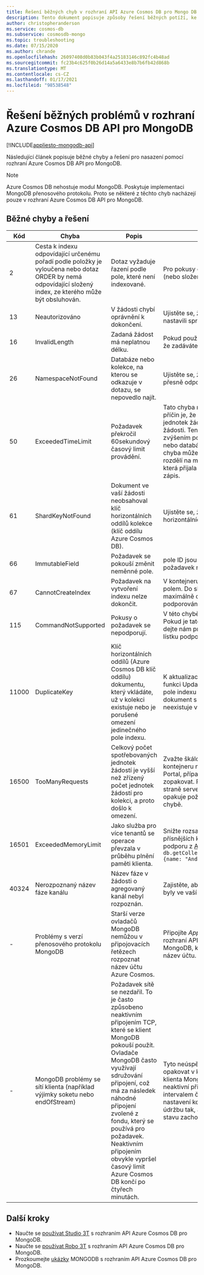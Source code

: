 ```yaml
---
title: Řešení běžných chyb v rozhraní API Azure Cosmos DB pro Mongo DB
description: Tento dokument popisuje způsoby řešení běžných potíží, ke kterým došlo v rozhraní Azure Cosmos DB API pro MongoDB.
author: christopheranderson
ms.service: cosmos-db
ms.subservice: cosmosdb-mongo
ms.topic: troubleshooting
ms.date: 07/15/2020
ms.author: chrande
ms.openlocfilehash: 26097408d0b83b043f4a25183146c892fc4b48ad
ms.sourcegitcommit: fc23b4c625f0b26d14a5a6433e8b7b6fb42d868b
ms.translationtype: MT
ms.contentlocale: cs-CZ
ms.lasthandoff: 01/17/2021
ms.locfileid: "98538548"
---
```

# <a name="troubleshoot-common-issues-in-azure-cosmos-dbs-api-for-mongodb"></a>Řešení běžných problémů v rozhraní Azure Cosmos DB API pro MongoDB
[!INCLUDE[appliesto-mongodb-api](includes/appliesto-mongodb-api.md)]

Následující článek popisuje běžné chyby a řešení pro nasazení pomocí rozhraní Azure Cosmos DB API pro MongoDB.

>[!Note]
> Azure Cosmos DB nehostuje modul MongoDB. Poskytuje implementaci MongoDB přenosového protokolu. Proto se některé z těchto chyb nacházejí pouze v rozhraní Azure Cosmos DB API pro MongoDB. 

## <a name="common-errors-and-solutions"></a>Běžné chyby a řešení

| Kód       | Chyba                | Popis  | Řešení  |
|------------|----------------------|--------------|-----------|
| 2 | Cesta k indexu odpovídající určenému pořadí podle položky je vyloučena nebo dotaz ORDER by nemá odpovídající složený index, ze kterého může být obsluhován. | Dotaz vyžaduje řazení podle pole, které není indexované. | Pro pokusy o řadicí dotaz vytvořte stejný index (nebo složený index). |
| 13 | Neautorizováno | V žádosti chybí oprávnění k dokončení. | Ujistěte se, že jste pro databázi a kolekci nastavili správná oprávnění.  |
| 16 | InvalidLength | Zadaná žádost má neplatnou délku. | Pokud používáte funkci vysvětlit (), ujistěte se, že zadáváte pouze jednu operaci. |
| 26 | NamespaceNotFound | Databáze nebo kolekce, na kterou se odkazuje v dotazu, se nepovedlo najít. | Ujistěte se, že název databáze nebo kolekce přesně odpovídá názvu v dotazu.|
| 50 | ExceededTimeLimit | Požadavek překročil 60sekundový časový limit provádění. |  Tato chyba může mít mnoho příčin. Jednou z příčin je, že momentálně přidělená kapacita jednotek žádostí není dostačující k dokončení žádosti. Tento problém je možné vyřešit zvýšením počtu jednotek žádostí dané kolekce nebo databáze. V ostatních případech se tato chyba může vyřešit tak, že se velký požadavek rozdělí na menší. Opakování operace zápisu, která přijala tuto chybu, může způsobit duplicitní zápis.|
| 61 | ShardKeyNotFound | Dokument ve vaší žádosti neobsahoval klíč horizontálních oddílů kolekce (klíč oddílu Azure Cosmos DB). | Ujistěte se, že se v požadavku používá horizontálních oddílů klíč kolekce.|
| 66 | ImmutableField | Požadavek se pokouší změnit neměnné pole. | pole ID jsou neměnné. Ujistěte se, že se Váš požadavek nepokusí aktualizovat toto pole. |
| 67 | CannotCreateIndex | Požadavek na vytvoření indexu nelze dokončit. | V kontejneru lze vytvořit až 500 indexů s jedním polem. Do složeného indexu lze zahrnout maximálně osm polí (složené indexy jsou podporovány ve verzi 3.6 +). |
| 115 | CommandNotSupported | Pokusy o požadavek se nepodporují. | V této chybě by se měly zadat další podrobnosti. Pokud je tato funkce pro vaše nasazení důležitá, dejte nám prosím v [Azure Portal](https://portal.azure.com/?#blade/Microsoft_Azure_Support/HelpAndSupportBlade)vytvořením lístku podpory. |
| 11000 | DuplicateKey | Klíč horizontálních oddílů (Azure Cosmos DB klíč oddílu) dokumentu, který vkládáte, už v kolekci existuje nebo je porušené omezení jedinečného pole indexu. | K aktualizaci existujícího dokumentu použijte funkci Update (). Pokud je omezení jedinečného pole indexu porušeno, vložte nebo aktualizujte dokument s hodnotou pole, která ještě neexistuje v horizontálních oddílů nebo oddílu. |
| 16500 | TooManyRequests  | Celkový počet spotřebovaných jednotek žádostí je vyšší než zřízený počet jednotek žádostí pro kolekci, a proto došlo k omezení. | Zvažte škálování propustnosti přiřazené kontejneru nebo sadě kontejnerů na webu Azure Portal, případně můžete zkusit operaci zopakovat. Pokud [povolíte SSR](prevent-rate-limiting-errors.md) (opakování na straně serveru), Azure Cosmos DB automaticky opakuje požadavky, které selhaly kvůli této chybě. |
| 16501 | ExceededMemoryLimit | Jako služba pro více tenantů se operace převzala v průběhu plnění paměti klienta. | Snižte rozsah operace prostřednictvím přísnějších kritérií dotazu nebo kontaktujte podporu z [Azure Portal](https://portal.azure.com/?#blade/Microsoft_Azure_Support/HelpAndSupportBlade). Příklad: `db.getCollection('users').aggregate([{$match: {name: "Andy"}}, {$sort: {age: -1}}]))` |
| 40324 | Nerozpoznaný název fáze kanálu | Název fáze v žádosti o agregovaný kanál nebyl rozpoznán. | Zajistěte, aby všechny názvy kanálů agregace byly ve vaší žádosti platné. |
| - | Problémy s verzí přenosového protokolu MongoDB | Starší verze ovladačů MongoDB nemůžou v připojovacích řetězech rozpoznat název účtu Azure Cosmos. | Připojíte *AppName = @**account** @* na konci rozhraní API Cosmos DB pro připojovací řetězec MongoDB, kde název ***účtu*** je váš Cosmos DB název účtu. |
| - | MongoDB problémy se sítí klienta (například výjimky soketu nebo endOfStream)| Požadavek sítě se nezdařil. To je často způsobeno neaktivním připojením TCP, které se klient MongoDB pokouší použít. Ovladače MongoDB často využívají sdružování připojení, což má za následek náhodné připojení zvolené z fondu, který se používá pro požadavek. Neaktivním připojením obvykle vypršel časový limit Azure Cosmos DB končí po čtyřech minutách. | Tyto neúspěšné požadavky můžete buď opakovat v kódu aplikace, změnit nastavení klienta MongoDB (Driver) tak, aby rozboru neaktivní připojení TCP před časovým intervalem čtyř minut, nebo nakonfigurovat nastavení kontroly stavu systému pro správu a údržbu tak, aby se připojení TCP v aktivním stavu zachovalo. |

## <a name="next-steps"></a>Další kroky

- Naučte se [používat Studio 3T](mongodb-mongochef.md) s rozhraním API Azure Cosmos DB pro MongoDB.
- Naučte se [používat Robo 3T](mongodb-robomongo.md) s rozhraním API Azure Cosmos DB pro MongoDB.
- Prozkoumejte [ukázky](mongodb-samples.md) MONGODB s rozhraním API Azure Cosmos DB pro MongoDB.
